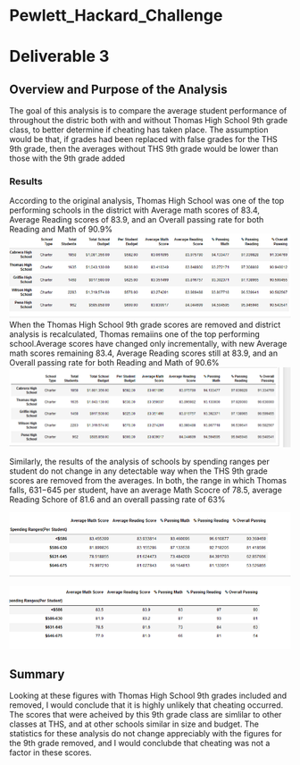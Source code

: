 # Pewlett_Hackard_Challenge
# Deliverable 3 

## Overview and Purpose of the Analysis
The goal of this analysis is to compare the average student performance of throughout the distric both with and without  Thomas High School 9th grade class, to better determine if cheating has taken place. The assumption would be that, if grades had been replaced with false grades for the THS 9th grade, then the averages without THS 9th grade would be lower than those with the 9th grade added

### Results
According to the original analysis, Thomas High School was one of the top performing schools in the district with Average math scores of 83.4, Average Reading scores of 83.9, and an Overall passing rate for both Reading and Math of 90.9%
![This is an image](https://github.com/yvoatelep/School_District_Analysis/blob/main/Resources/orig_analysis_1.png)
When the Thomas High School 9th grade scores are removed and district analysis is recalculated, Thomas remaiins one of the top performing school.Average scores have changed only incrementally, with new Average math scores remaining 83.4, Average Reading scores still at 83.9, and an Overall passing rate for both Reading and Math of 90.6%
![This is an image](https://github.com/yvoatelep/School_District_Analysis/blob/main/Resources/refigured_analysis_1.png)

Similarly, the results of the analysis of schools by spending ranges per student do not change in any detectable way when the THS 9th grade scores are removed from the averages. In both, the range in which Thomas falls, $631-$645 per student, have an average Math Scocre of  78.5, average Reading Schore of 81.6 and an overall passing rate of 63%

![This is an image](https://github.com/yvoatelep/School_District_Analysis/blob/main/Resources/original%20analysis%202.png)

![This is an image](https://github.com/yvoatelep/School_District_Analysis/blob/main/Resources/refigured%20analysis%202.png)


## Summary

Looking at these figures with Thomas High School 9th grades included and removed, I would conclude that it is highly unlikely that cheating occurred. The scores that were acheived by this 9th grade class are simlilar to other classes at THS, and at other schools similar in size and budget. The statistics for these analysis do not change appreciably with the figures for the 9th grade removed, and I would conclubde that cheating was not a factor in these scores.
